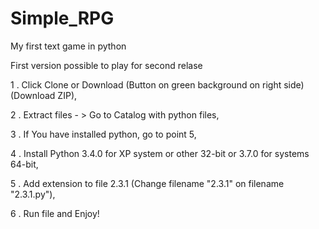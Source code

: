# Simple_RPG
My first text game in python

First version possible to play for second relase

1 . Click Clone or Download (Button on green background on right side) (Download ZIP),

2 . Extract files - > Go to Catalog with python files,

3 . If You have installed python, go to point 5,

4 . Install Python 3.4.0 for XP system or other 32-bit or 3.7.0 for systems 64-bit,

5 . Add extension to file 2.3.1 (Change filename "2.3.1" on filename "2.3.1.py"),

6 . Run file and Enjoy!
